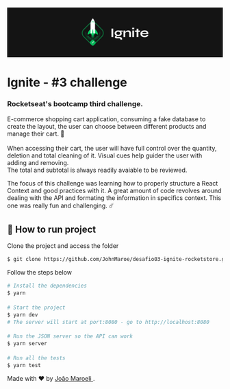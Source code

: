 <p align="center">
  <img src="https://raw.githubusercontent.com/JohnMaroe/desafio01-ignite-todolist/main/.github/Background.png" width=650 />
</p>

# Ignite - #3 challenge

### Rocketseat's bootcamp third challenge. <br />
E-commerce shopping cart application, consuming a fake database to create the layout, the user can choose between different products and manage their cart. 🌴<br /><br />
When accessing their cart, the user will have full control over the quantity, deletion and total cleaning of it. Visual cues help guider the user with adding and removing. <br />
The total and subtotal is always readily avaiable to be reviewed. <br />

The focus of this challenge was learning how to properly structure a React Context and good practices with it.
A great amount of code revolves around dealing with the API and formating the information in specifics context.
This one was really fun and challenging. ☄️


## :satellite: How to run project
Clone the project and access the folder

```bash
$ git clone https://github.com/JohnMaroe/desafio03-ignite-rocketstore.git && cd desafio03-ignite-rocketstore
```

Follow the steps below
```bash
# Install the dependencies
$ yarn

# Start the project
$ yarn dev
# The server will start at port:8080 - go to http://localhost:8080

# Run the JSON server so the API can work
$ yarn server

# Run all the tests
$ yarn test
```

Made with ❤️ by <a href="https://www.linkedin.com/in/jo%C3%A3o-maroeli-dos-santos-645314196/" target="_blank"> João Maroeli </a>. <br />
<br />


